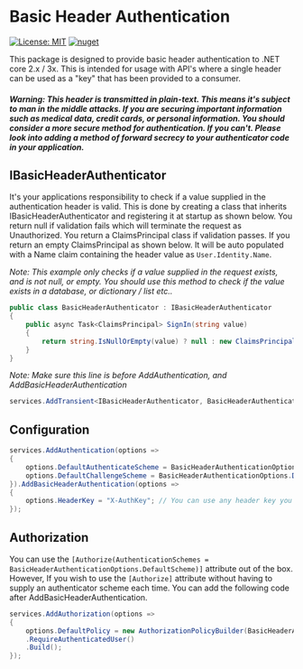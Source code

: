 # Basic Header Authentication

[![License: MIT](https://img.shields.io/badge/License-MIT-yellow.svg)](https://opensource.org/licenses/MIT) [![nuget](https://img.shields.io/nuget/v/BasicHeaderAuthentication.AspNetCore.svg)](https://www.nuget.org/packages/BasicHeaderAuthentication.AspNetCore/)

This package is designed to provide basic header authentication to .NET core 2.x / 3x. This is intended for usage with API's where a single header can be used as a "key" that has been provided to a consumer.

#### *Warning: This header is transmitted in plain-text. This means it's subject to man in the middle attacks. If you are securing important information such as medical data, credit cards, or personal information. You should consider a more secure method for authentication. If you can't. Please look into adding a method of forward secrecy to your authenticator code in your application.*

## IBasicHeaderAuthenticator

It's your applications responsibility to check if a value supplied in the authentication header is valid. This is done by creating a class that inherits IBasicHeaderAuthenticator and registering it at startup as shown below. You return null if validation fails which will terminate the request as Unauthorized. You return a ClaimsPrincipal class if validation passes. If you return an empty ClaimsPrincipal as shown below. It will be auto populated with a Name claim containing the header value as ```User.Identity.Name```.

*Note: This example only checks if a value supplied in the request exists, and is not null, or empty. You should use this method to check if the value exists in a database, or dictionary / list etc..*

```csharp
public class BasicHeaderAuthenticator : IBasicHeaderAuthenticator
{
    public async Task<ClaimsPrincipal> SignIn(string value)
    {
        return string.IsNullOrEmpty(value) ? null : new ClaimsPrincipal();
    }
}
```

*Note: Make sure this line is before AddAuthentication, and AddBasicHeaderAuthentication*

```csharp
services.AddTransient<IBasicHeaderAuthenticator, BasicHeaderAuthenticator>();
```

## Configuration

```csharp
services.AddAuthentication(options =>
{
    options.DefaultAuthenticateScheme = BasicHeaderAuthenticationOptions.DefaultScheme;
    options.DefaultChallengeScheme = BasicHeaderAuthenticationOptions.DefaultScheme;
}).AddBasicHeaderAuthentication(options =>
{
    options.HeaderKey = "X-AuthKey"; // You can use any header key you wish.
});
```

## Authorization

You can use the ```[Authorize(AuthenticationSchemes = BasicHeaderAuthenticationOptions.DefaultScheme)]``` attribute out of the box. However, If you wish to use the ```[Authorize]``` attribute without having to supply an authenticator scheme each time. You can add the following code after AddBasicHeaderAuthentication.

```csharp
services.AddAuthorization(options =>
{
    options.DefaultPolicy = new AuthorizationPolicyBuilder(BasicHeaderAuthenticationOptions.DefaultScheme)
    .RequireAuthenticatedUser()
    .Build();
});
```

